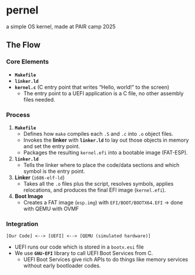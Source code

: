 # pernel
a simple OS kernel, made at PAIR camp 2025

## The Flow

### Core Elements
* **`Makefile`**
* **`linker.ld`**
* **`kernel.c`** (C entry point that writes “Hello, world!” to the screen)
    * The entry point to a UEFI application is a C file, no other assembly files needed.

### Process
1. **`Makefile`**
   - Defines how `make` compiles each `.S` and `.c` into `.o` object files.
   - Invokes the **linker** with **`linker.ld`** to lay out those objects in memory and set the entry point.
   - Packages the resulting `kernel.efi` into a bootable image (FAT-ESP).
2. **`linker.ld`**
   - Tells the linker where to place the code/data sections and which symbol is the entry point.
3. **Linker** (`i686-elf-ld`)
   - Takes all the `.o` files plus the script, resolves symbols, applies relocations, and produces the final EFI image (`kernel.efi`).
4. **Boot Image**
   - Creates a FAT image (`esp.img`) with `EFI/BOOT/BOOTX64.EFI` → done with QEMU with OVMF

### Integration
```
[Our Code] <--> [UEFI] <--> [QEMU (simulated hardware)]
```

* UEFI runs our code which is stored in a `bootx.esi` file
* We use **`GNU-EFI`** library to call UEFI Boot Services from C.
  * UEFI Boot Services give rich APIs to do things like memory services without early bootloader codes.
